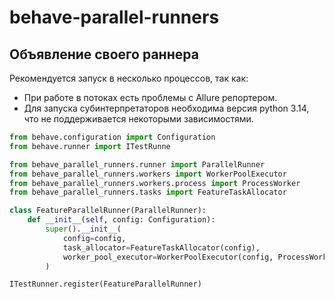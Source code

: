 # behave-parallel-runners

## Объявление своего раннера

Рекомендуется запуск в несколько процессов, так как:

- При работе в потоках есть проблемы с Allure репортером.
- Для запуска субинтерпретаторов необходима версия python 3.14, что не поддерживается некоторыми зависимостями.

```python
from behave.configuration import Configuration
from behave.runner import ITestRunne

from behave_parallel_runners.runner import ParallelRunner
from behave_parallel_runners.workers import WorkerPoolExecutor
from behave_parallel_runners.workers.process import ProcessWorker
from behave_parallel_runners.tasks import FeatureTaskAllocator

class FeatureParallelRunner(ParallelRunner):
    def __init__(self, config: Configuration):
        super().__init__(
            config=config,
            task_allocator=FeatureTaskAllocator(config),
            worker_pool_executor=WorkerPoolExecutor(config, ProcessWorker),
        )

ITestRunner.register(FeatureParallelRunner)
```